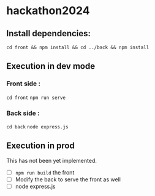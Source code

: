 # hackathon2024

## Install dependencies:
`cd front && npm install && cd ../back && npm install`

## Execution in dev mode
### Front side :
`cd front`
`npm run serve`

### Back side :
`cd back`
`node express.js`

## Execution in prod
This has not been yet implemented.
-[ ] `npm run build` the front
-[ ] Modify the back to serve the front as well
-[ ] node express.js
